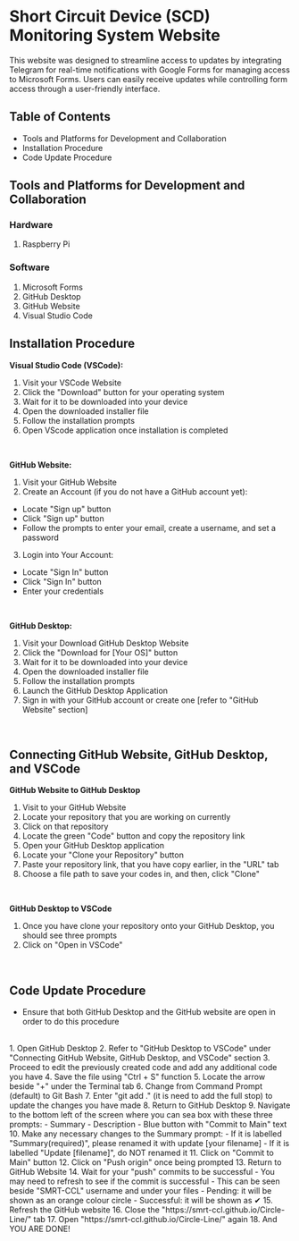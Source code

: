 # Short Circuit Device (SCD) Monitoring System Website
This website was designed to streamline access to updates by integrating Telegram for real-time notifications with Google Forms for managing access to Microsoft Forms. Users can easily receive updates while controlling form access through a user-friendly interface.
<br>

## Table of Contents
- Tools and Platforms for Development and Collaboration
- Installation Procedure
- Code Update Procedure

## Tools and Platforms for Development and Collaboration
### Hardware
1. Raspberry Pi

### Software
1. Microsoft Forms
2. GitHub Desktop
3. GitHub Website
4. Visual Studio Code

## Installation Procedure
**Visual Studio Code (VSCode):**
1. Visit your <link ref = "https://code.visualstudio.com/">VSCode</link> Website
2. Click the "Download" button for your operating system
3. Wait for it to be downloaded into your device
4. Open the downloaded installer file
5. Follow the installation prompts
6. Open VScode application once installation is completed
<br>

**GitHub Website:**
1. Visit your <link ref = "https://github.com/">GitHub</link> Website
2. Create an Account (if you do not have a GitHub account yet):
- Locate "Sign up" button
- Click "Sign up" button
- Follow the prompts to enter your email, create a username, and set a password
3. Login into Your Account:
- Locate "Sign In" button
- Click "Sign In" button
- Enter your credentials
<br>

**GitHub Desktop:**
1. Visit your <link ref = "https://desktop.github.com/download/">Download GitHub Desktop</link> Website
2. Click the "Download for [Your OS]" button
3. Wait for it to be downloaded into your device
4. Open the downloaded installer file
5. Follow the installation prompts
6. Launch the GitHub Desktop Application
7. Sign in with your GitHub account or create one [refer to "GitHub Website" section]
<br>

## Connecting GitHub Website, GitHub Desktop, and VSCode
**GitHub Website to GitHub Desktop**
1. Visit to your GitHub Website
2. Locate your repository that you are working on currently
3. Click on that repository
4. Locate the green "Code" button and copy the repository link
5. Open your GitHub Desktop application
6. Locate your "Clone your Repository" button
7. Paste your repository link, that you have copy earlier, in the "URL" tab
8. Choose a file path to save your codes in, and then, click "Clone"
<br>

**GitHub Desktop to VSCode**
1. Once you have clone your repository onto your GitHub Desktop, you should see three prompts
2. Click on "Open in VSCode"
<br>

## Code Update Procedure
- Ensure that both GitHub Desktop and the GitHub website are open in order to do this procedure
<br>
1. Open GitHub Desktop
2. Refer to "GitHub Desktop to VSCode" under "Connecting GitHub Website, GitHub Desktop, and VSCode" section
3. Proceed to edit the previously created code and add any additional code you have
4. Save the file using "Ctrl + S" function
5. Locate the arrow beside "+" under the Terminal tab
6. Change from Command Prompt (default) to Git Bash
7. Enter "git add ." (it is need to add the full stop) to update the changes you have made
8. Return to GitHub Desktop
9. Navigate to the bottom left of the screen where you can sea box with these three prompts:
- Summary
- Description
- Blue button with "Commit to Main" text
10. Make any necessary changes to the Summary prompt:
- If it is labelled "Summary(required)", please renamed it with update [your filename]
- If it is labelled "Update [filename]", do NOT renamed it
11. Click on "Commit to Main" button
12. Click on "Push origin" once being prompted
13. Return to GitHub Website
14. Wait for your "push" commits to be successful
- You may need to refresh to see if the commit is successful
- This can be seen beside "SMRT-CCL" username and under your files
- Pending: it will be shown as an orange colour circle
- Successful: it will be shown as ✔
15. Refresh the GitHub website
16. Close the "https://smrt-ccl.github.io/Circle-Line/" tab
17. Open "https://smrt-ccl.github.io/Circle-Line/" again
18. And YOU ARE DONE!
